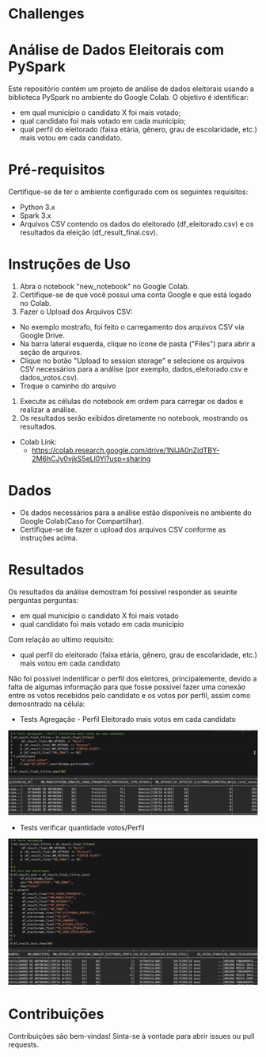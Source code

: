 # Challenges

# Análise de Dados Eleitorais com PySpark

Este repositório contém um projeto de análise de dados eleitorais usando a biblioteca PySpark no ambiente do Google Colab. O objetivo é identificar:
* em qual município o candidato X foi mais votado;
* qual candidato foi mais votado em cada município;
* qual perfil do eleitorado (faixa etária, gênero, grau de escolaridade,
etc.) mais votou em cada candidato.

# Pré-requisitos
Certifique-se de ter o ambiente configurado com os seguintes requisitos:
* Python 3.x
* Spark 3.x
* Arquivos CSV contendo os dados do eleitorado (df_eleitorado.csv) e os resultados da eleição (df_result_final.csv).

# Instruções de Uso
1. Abra o notebook "new_notebook" no Google Colab.
1. Certifique-se de que você possui uma conta Google e que está logado no Colab.
1. Fazer o Upload dos Arquivos CSV:
* No exemplo mostrafo, foi feito o carregamento dos arquivos CSV via Google Drive.
* Na barra lateral esquerda, clique no ícone de pasta ("Files") para abrir a seção de arquivos.
* Clique no botão "Upload to session storage" e selecione os arquivos CSV necessários para a análise (por exemplo, dados_eleitorado.csv e dados_votos.csv).
* Troque o caminho do arquivo
1. Execute as células do notebook em ordem para carregar os dados e realizar a análise.
1. Os resultados serão exibidos diretamente no notebook, mostrando os resultados.

* Colab Link:
  - https://colab.research.google.com/drive/1NlJA0nZidTBY-2M6hCJy0vjkS5eLl0Yl?usp=sharing

# Dados
* Os dados necessários para a análise estão disponíveis no ambiente do Google Colab(Caso for Compartilhar). 
* Certifique-se de fazer o upload dos arquivos CSV conforme as instruções acima.


# Resultados
Os resultados da análise demostram foi possivel responder as seuinte perguntas perguntas:
* em qual município o candidato X foi mais votado
* qual candidato foi mais votado em cada município

Com relação ao ultimo requisito: 
* qual perfil do eleitorado (faixa etária, gênero, grau de escolaridade,
etc.) mais votou em cada candidato

Não foi possivel indentificar o perfil dos eleitores, principalemente, devido a falta de algumas informação para que fosse possivel fazer uma conexão entre os votos recebidos pelo candidato e os votos por perfil, assim como demosntrado na célula:
* Tests Agregação - Perfil Eleitorado mais votos em cada candidato
<img src="images/C7723066-3834-4585-8913-F865CC9AAD66.jpeg">


* Tests verificar quantidade votos/Perfil
<img src="images/59EDCD95-579E-46EB-A304-7C84BCF8B817.jpeg">




# Contribuições
Contribuições são bem-vindas! Sinta-se à vontade para abrir issues ou pull requests.
